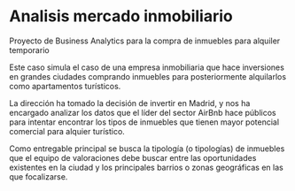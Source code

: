 # Analisis mercado inmobiliario
 Proyecto de Business Analytics para la compra de inmuebles para alquiler temporario

Este caso simula el caso de una empresa inmobiliaria que hace inversiones en grandes ciudades comprando inmuebles para posteriormente alquilarlos como apartamentos turísticos.

La dirección ha tomado la decisión de invertir en Madrid, y nos ha encargado analizar los datos que el líder del sector AirBnb hace públicos para intentar encontrar los tipos de inmuebles que tienen mayor potencial comercial para alquier turístico.

Como entregable principal se busca la tipología (o tipologías) de inmuebles que el equipo de valoraciones debe buscar entre las oportunidades existentes en la ciudad y los principales barrios o zonas geográficas en las que focalizarse.
